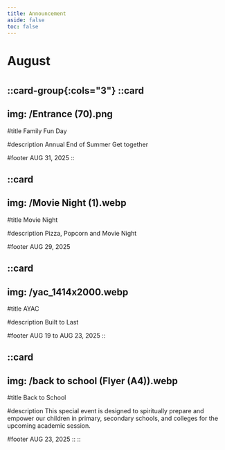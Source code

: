 ```yaml
---
title: Announcement
aside: false
toc: false
---
```



<div class="text-center p-10">
    <h1 class="font-bold text-4xl mb-4">August</h1>
    <h1 class="text-3xl"></h1>
</div>


::card-group{:cols="3"}
  ::card
  ---
  img: /Entrance (70).png
  ---
  #title
  Family Fun Day

  #description
  Annual End of Summer Get together

  #footer
  AUG 31, 2025
  ::
  
  ::card
  ---
  img: /Movie Night  (1).webp
  ---
  #title
  Movie Night

  #description
  Pizza, Popcorn and Movie Night

  #footer
  AUG 29, 2025
  
  
  
  ::card
  ---
  img: /yac_1414x2000.webp
  ---
  #title
  AYAC

  #description
  Built to Last

  #footer
  AUG 19 to AUG 23, 2025
  ::
  
  
  ::card
  ---
  img: /back to school (Flyer (A4)).webp
  ---
  #title
  Back to School

  #description
  This special event is designed to spiritually prepare and empower our children in primary, secondary schools, and colleges for the upcoming academic session.

  #footer
  AUG 23, 2025
  ::
:: 